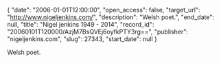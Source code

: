 {
  "date": "2006-01-01T12:00:00", 
  "open_access": false, 
  "target_url": "http://www.nigeljenkins.com/", 
  "description": "Welsh poet.", 
  "end_date": null, 
  "title": "Nigel jenkins 1949 - 2014", 
  "record_id": "20060101T120000/AzjM7BsQVEj6oyfkPTY3rg==", 
  "publisher": "nigeljenkins.com", 
  "slug": 27343, 
  "start_date": null
}

Welsh poet.